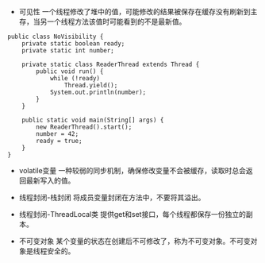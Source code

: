 - 可见性
一个线程修改了堆中的值，可能修改的结果被保存在缓存没有刷新到主存，当另一个线程方法该值时可能看到的不是最新值。
```
public class NoVisibility {
    private static boolean ready;
    private static int number;

    private static class ReaderThread extends Thread {
        public void run() {
            while (!ready)
                Thread.yield();
            System.out.println(number);
        }
    }

    public static void main(String[] args) {
        new ReaderThread().start();
        number = 42;
        ready = true;
    }
}
```

- volatile变量
一种较弱的同步机制，确保修改变量不会被缓存，读取时总会返回最新写入的值。

- 线程封闭-栈封闭
将成员变量封闭在方法中，不要将其溢出。

- 线程封闭-ThreadLocal类
提供get和set接口，每个线程都保存一份独立的副本。

- 不可变对象
某个变量的状态在创建后不可修改了，称为不可变对象。不可变对象是线程安全的。